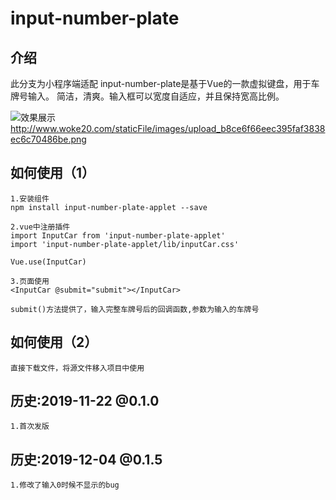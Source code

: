 # input-number-plate

## 介绍
此分支为小程序端适配
input-number-plate是基于Vue的一款虚拟键盘，用于车牌号输入。
简洁，清爽。输入框可以宽度自适应，并且保持宽高比例。

![效果展示](http://www.woke20.com/staticFile/images/upload_b8ce6f66eec395faf3838ec6c70486be.png)
http://www.woke20.com/staticFile/images/upload_b8ce6f66eec395faf3838ec6c70486be.png

## 如何使用（1）

```
1.安装组件
npm install input-number-plate-applet --save
```

```
2.vue中注册插件
import InputCar from 'input-number-plate-applet'
import 'input-number-plate-applet/lib/inputCar.css'

Vue.use(InputCar)
```

```
3.页面使用
<InputCar @submit="submit"></InputCar>

submit()方法提供了，输入完整车牌号后的回调函数,参数为输入的车牌号
```

## 如何使用（2）

```
直接下载文件，将源文件移入项目中使用
```

## 历史:2019-11-22 @0.1.0
```
1.首次发版
```

## 历史:2019-12-04 @0.1.5
```
1.修改了输入0时候不显示的bug
```



